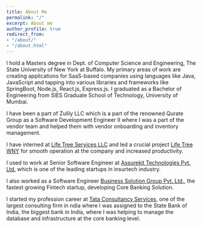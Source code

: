 ```yaml
---
title: About Me
permalink: "/"
excerpt: About me
author_profile: true
redirect_from:
- "/about/"
- "/about.html"
---
```


I hold a Masters degree in Dept. of Computer Science and Engineering, The State University of New York at Buffalo. My primary areas of work are creating applications for SaaS-based companies using languages like Java, JavaScript and tapping into various libraries and frameworks like SpringBoot, Node.js, React.js, Express.js. I graduated as a Bachelor of Engineering from SIES Graduate School of Technology, University of Mumbai.

I have been a part of Zulily LLC which is a part of the renowned Qurate Group as a Software Development Engineer II where I was a part of the vendor team and helped them with vendor onboarding and inventory management.

I have interned at [Life Tree Services LLC](https://www.lifetreewny.com/) and led a crucial project [Life Tree WNY](https://dashboard.lifetreewny.com/) for smooth operation at the company and increased productivity.

I used to work at Senior Software Engineer at [Assurekit Technologies Pvt. Ltd.](https://assurekit.com/) which is one of the leading startups in insurtech industry. 

I also worked as a Software Engineer [Business Solution Group Pvt. Ltd.](https://www.bsg.ind.in/), the fastest growing Fintech startup, developing Core Banking Solution.

I started my profession career at [Tata Consultancy Services](https://www.tcs.com/), one of the largest consulting firm in ndia where I was assigned to the State Bank of India, the biggest bank in India, where I was helping to manage the database and infrastructure at the core banking level. 